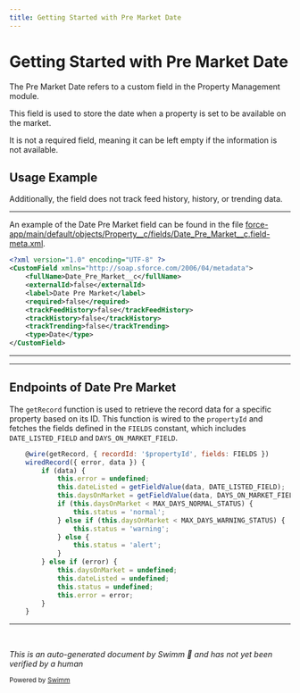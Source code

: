 ```yaml
---
title: Getting Started with Pre Market Date
---
```

# Getting Started with Pre Market Date

The Pre Market Date refers to a custom field in the Property Management module.

This field is used to store the date when a property is set to be available on the market.

It is not a required field, meaning it can be left empty if the information is not available.

## Usage Example

Additionally, the field does not track feed history, history, or trending data.

<SwmSnippet path="/force-app/main/default/objects/Property__c/fields/Date_Pre_Market__c.field-meta.xml" line="1">

---

An example of the Date Pre Market field can be found in the file <SwmPath>[force-app/main/default/objects/Property__c/fields/Date_Pre_Market__c.field-meta.xml](force-app/main/default/objects/Property__c/fields/Date_Pre_Market__c.field-meta.xml)</SwmPath>.

```xml
<?xml version="1.0" encoding="UTF-8" ?>
<CustomField xmlns="http://soap.sforce.com/2006/04/metadata">
    <fullName>Date_Pre_Market__c</fullName>
    <externalId>false</externalId>
    <label>Date Pre Market</label>
    <required>false</required>
    <trackFeedHistory>false</trackFeedHistory>
    <trackHistory>false</trackHistory>
    <trackTrending>false</trackTrending>
    <type>Date</type>
</CustomField>
```

---

</SwmSnippet>

<SwmSnippet path="/force-app/main/default/lwc/daysOnMarket/daysOnMarket.js" line="29">

---

## Endpoints of Date Pre Market

The <SwmToken path="force-app/main/default/lwc/daysOnMarket/daysOnMarket.js" pos="29:4:4" line-data="    @wire(getRecord, { recordId: &#39;$propertyId&#39;, fields: FIELDS })">`getRecord`</SwmToken> function is used to retrieve the record data for a specific property based on its ID. This function is wired to the <SwmToken path="force-app/main/default/lwc/daysOnMarket/daysOnMarket.js" pos="29:14:14" line-data="    @wire(getRecord, { recordId: &#39;$propertyId&#39;, fields: FIELDS })">`propertyId`</SwmToken> and fetches the fields defined in the <SwmToken path="force-app/main/default/lwc/daysOnMarket/daysOnMarket.js" pos="29:21:21" line-data="    @wire(getRecord, { recordId: &#39;$propertyId&#39;, fields: FIELDS })">`FIELDS`</SwmToken> constant, which includes <SwmToken path="force-app/main/default/lwc/daysOnMarket/daysOnMarket.js" pos="33:12:12" line-data="            this.dateListed = getFieldValue(data, DATE_LISTED_FIELD);">`DATE_LISTED_FIELD`</SwmToken> and <SwmToken path="force-app/main/default/lwc/daysOnMarket/daysOnMarket.js" pos="34:12:12" line-data="            this.daysOnMarket = getFieldValue(data, DAYS_ON_MARKET_FIELD);">`DAYS_ON_MARKET_FIELD`</SwmToken>.

```javascript
    @wire(getRecord, { recordId: '$propertyId', fields: FIELDS })
    wiredRecord({ error, data }) {
        if (data) {
            this.error = undefined;
            this.dateListed = getFieldValue(data, DATE_LISTED_FIELD);
            this.daysOnMarket = getFieldValue(data, DAYS_ON_MARKET_FIELD);
            if (this.daysOnMarket < MAX_DAYS_NORMAL_STATUS) {
                this.status = 'normal';
            } else if (this.daysOnMarket < MAX_DAYS_WARNING_STATUS) {
                this.status = 'warning';
            } else {
                this.status = 'alert';
            }
        } else if (error) {
            this.daysOnMarket = undefined;
            this.dateListed = undefined;
            this.status = undefined;
            this.error = error;
        }
    }
```

---

</SwmSnippet>

&nbsp;

*This is an auto-generated document by Swimm 🌊 and has not yet been verified by a human*

<SwmMeta version="3.0.0" repo-id="Z2l0aHViJTNBJTNBZHJlYW1ob3VzZS1sd2MlM0ElM0FTd2ltbS1EZW1v" repo-name="dreamhouse-lwc"><sup>Powered by [Swimm](/)</sup></SwmMeta>
